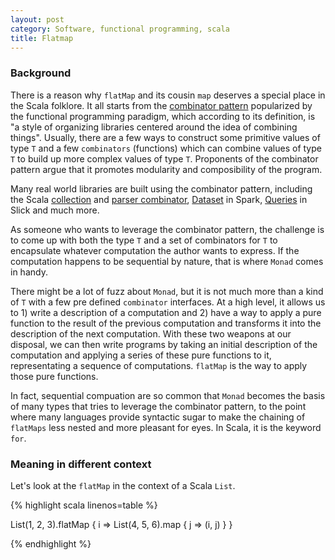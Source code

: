 ```yaml
---
layout: post
category: Software, functional programming, scala
title: Flatmap
---
```


### Background

There is a reason why `flatMap` and its cousin `map` deserves a special place in the Scala folklore. It all starts from the [combinator pattern](https://wiki.haskell.org/Combinator_pattern) popularized by the functional programming paradigm, which according to its definition, is "a style of organizing libraries centered around the idea of combining things". Usually, there are a few ways to construct some primitive values of type `T` and a few `combinators` (functions) which can combine values of type `T` to build up more complex values of type `T`. Proponents of the combinator pattern argue that it promotes modularity and composibility of the program.

Many real world libraries are built using the combinator pattern, including the Scala [collection](https://www.scala-lang.org/api/2.12.3/scala/collection/index.html) and [parser combinator](http://www.scala-lang.org/api/2.12.3/scala-parser-combinators/scala/util/parsing/combinator/Parsers.html), [Dataset](https://spark.apache.org/docs/2.1.0/api/java/org/apache/spark/sql/Dataset.html) in Spark, [Queries](http://slick.lightbend.com/doc/3.2.1/queries.html) in Slick and much more.

As someone who wants to leverage the combinator pattern, the challenge is to come up with both the type `T` and a set of combinators for `T` to encapsulate whatever computation the author wants to express. If the computation happens to be sequential by nature, that is where `Monad` comes in handy.

There might be a lot of fuzz about `Monad`, but it is not much more than a kind of `T` with a few pre defined `combinator` interfaces. At a high level, it allows us to 1) write a description of a computation and 2) have a way to apply a pure function to the result of the previous computation and transforms it into the description of the next computation. With these two weapons at our disposal, we can then write programs by taking an initial description of the computation and applying a series of these pure functions to it, representating a sequence of computations. `flatMap` is the way to apply those pure functions.

In fact, sequential compuation are so common that `Monad` becomes the basis of many types that tries to leverage the combinator pattern, to the point where many languages provide syntactic sugar to make the chaining of `flatMaps` less nested and more pleasant for eyes. In Scala, it is the keyword `for`.


### Meaning in different context

Let's look at the `flatMap` in the context of a Scala `List`.

{% highlight scala linenos=table %}

List(1, 2, 3).flatMap { i =>
  List(4, 5, 6).map { j =>
    (i, j)
  }
}

{% endhighlight %}

